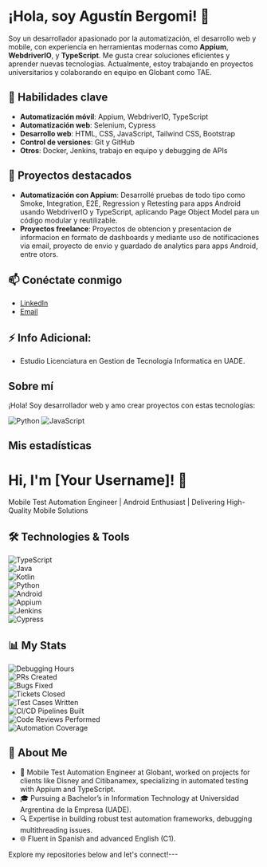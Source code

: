 # ¡Hola, soy Agustín Bergomi! 👋

Soy un desarrollador apasionado por la automatización, el desarrollo web y mobile, con experiencia en herramientas modernas como **Appium**, **WebdriverIO**, y **TypeScript**. Me gusta crear soluciones eficientes y aprender nuevas tecnologías. Actualmente, estoy trabajando en proyectos universitarios y colaborando en equipo en Globant como TAE.

## 🚀 Habilidades clave
- **Automatización móvil**: Appium, WebdriverIO, TypeScript
- **Automatización web**: Selenium, Cypress
- **Desarrollo web**: HTML, CSS, JavaScript, Tailwind CSS, Bootstrap
- **Control de versiones**: Git y GitHub
- **Otros**: Docker, Jenkins, trabajo en equipo y debugging de APIs

## 🌟 Proyectos destacados
- **Automatización con Appium**: Desarrollé pruebas de todo tipo como Smoke, Integration, E2E, Regression y Retesting para apps Android usando WebdriverIO y TypeScript, aplicando Page Object Model para un código modular y reutilizable.  
- **Proyectos freelance**: Proyectos de obtencion y presentacion de informacion en formato de dashboards y mediante uso de notificaciones via email, proyecto de envio y guardado de analytics para apps Android, entre otors. 

## 📫 Conéctate conmigo
- [LinkedIn](https://www.linkedin.com/in/49751892474/)  
- [Email](mailto:agustin.bergomi@gmail.com)

## ⚡ Info Adicional:
- Estudio Licenciatura en Gestion de Tecnologia Informatica en UADE.

## Sobre mí
¡Hola! Soy desarrollador web y amo crear proyectos con estas tecnologías:

![Python](https://img.shields.io/badge/-Python-3776AB?style=flat&logo=python)
![JavaScript](https://img.shields.io/badge/-JavaScript-F7DF1E?style=flat&logo=javascript)

## Mis estadísticas
# Hi, I'm [Your Username]! 👋

Mobile Test Automation Engineer | Android Enthusiast | Delivering High-Quality Mobile Solutions

## 🛠️ Technologies & Tools

![TypeScript](https://img.shields.io/badge/-TypeScript-3178C6?style=flat-square&logo=typescript&logoColor=white)<br>
![Java](https://img.shields.io/badge/-Java-007396?style=flat-square&logo=java&logoColor=white)<br>
![Kotlin](https://img.shields.io/badge/-Kotlin-0095D5?style=flat-square&logo=kotlin&logoColor=white)<br>
![Python](https://img.shields.io/badge/-Python-3776AB?style=flat-square&logo=python&logoColor=white)<br>
![Android](https://img.shields.io/badge/-Android-3DDC84?style=flat-square&logo=android&logoColor=white)<br>
![Appium](https://img.shields.io/badge/-Appium-6F2B90?style=flat-square&logo=appium&logoColor=white)<br>
![Jenkins](https://img.shields.io/badge/-Jenkins-D24939?style=flat-square&logo=jenkins&logoColor=white)<br>
![Cypress](https://img.shields.io/badge/-Cypress-17202C?style=flat-square&logo=cypress&logoColor=white)<br>

## 📊 My Stats

![Debugging Hours](https://img.shields.io/badge/Debugging%20Hours-+8000-2ecc71?style=flat-square) <br>
![PRs Created](https://img.shields.io/badge/PRs%20Created-+100-3498db?style=flat-square) <br>
![Bugs Fixed](https://img.shields.io/badge/Bugs%20Fixed-+100-e74c3c?style=flat-square) <br>
![Tickets Closed](https://img.shields.io/badge/Tickets%20Closed-+100-9b59b6?style=flat-square) <br>
![Test Cases Written](https://img.shields.io/badge/Test%20Cases%20Written-+500-f1c40f?style=flat-square)<br>
![CI/CD Pipelines Built](https://img.shields.io/badge/CI%2FCD%20Pipelines%20Built-+50-1abc9c?style=flat-square)<br>
![Code Reviews Performed](https://img.shields.io/badge/Code%20Reviews%20Performed-+200-e67e22?style=flat-square)<br>
![Automation Coverage](https://img.shields.io/badge/Automation%20Coverage-+85%25-27ae60?style=flat-square)<br>

## 🌟 About Me

- 💼 Mobile Test Automation Engineer at Globant, worked on projects for clients like Disney and Citibanamex, specializing in automated testing with Appium and TypeScript.
- 🎓 Pursuing a Bachelor’s in Information Technology at Universidad Argrentina de la Empresa (UADE).
- 🔍 Expertise in building robust test automation frameworks, debugging multithreading issues.
- 🌐 Fluent in Spanish and advanced English (C1).

Explore my repositories below and let's connect!---
